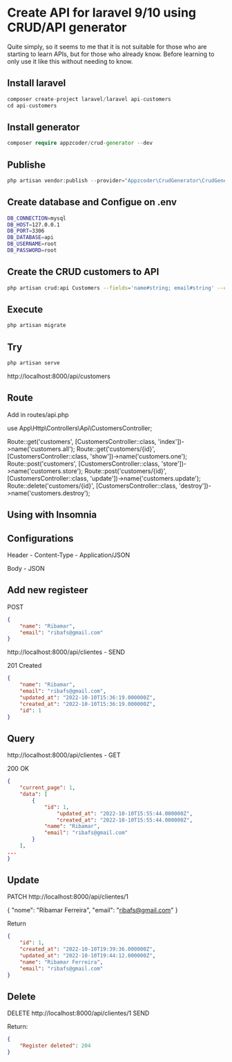 # Create API for laravel 9/10 using CRUD/API generator

Quite simply, so it seems to me that it is not suitable for those who are starting to learn APIs, but for those who already know. Before learning to only use it like this without needing to know.

## Install laravel
```php
composer create-project laravel/laravel api-customers
cd api-customers
```

## Install generator
```php
composer require appzcoder/crud-generator --dev
```
## Publishe
```php
php artisan vendor:publish --provider="Appzcoder\CrudGenerator\CrudGeneratorServiceProvider"
```
## Create database and Configue on .env

```bash
DB_CONNECTION=mysql
DB_HOST=127.0.0.1
DB_PORT=3306
DB_DATABASE=api
DB_USERNAME=root
DB_PASSWORD=root
```
## Create the CRUD customers to API
```bash
php artisan crud:api Customers --fields='name#string; email#string' --controller-namespace=Api
```
## Execute
```bash
php artisan migrate
```
## Try
```bash
php artisan serve
```
http://localhost:8000/api/customers

## Route
Add in routes/api.php

use App\Http\Controllers\Api\CustomersController;

Route::get('customers', [CustomersController::class, 'index'])->name('customers.all');
Route::get('customers/{id}', [CustomersController::class, 'show'])->name('customers.one');
Route::post('customers', [CustomersController::class, 'store'])->name('customers.store');
Route::post('customers/{id}', [CustomersController::class, 'update'])->name('customers.update');
Route::delete('customers/{id}', [CustomersController::class, 'destroy'])->name('customers.destroy');

## Using with Insomnia

## Configurations

Header - Content-Type - Application/JSON

Body - JSON

## Add new registeer

POST
```json
{
	"name": "Ribamar",
	"email": "ribafs@gmail.com"
}
```

http://localhost:8000/api/clientes - SEND

201 Created
```json
{
	"name": "Ribamar",
	"email": "ribafs@gmail.com",
	"updated_at": "2022-10-10T15:36:19.000000Z",
	"created_at": "2022-10-10T15:36:19.000000Z",
	"id": 1
}
```
## Query

http://localhost:8000/api/clientes - GET

200 OK 
```json
{
	"current_page": 1,
	"data": [
		{
			"id": 1,
		        "updated_at": "2022-10-10T15:55:44.000000Z",
		        "created_at": "2022-10-10T15:55:44.000000Z",
			"name": "Ribamar",
			"email": "ribafs@gmail.com"
		}
	],
...
}
```
## Update

PATCH  http://localhost:8000/api/clientes/1

{
	"nome": "Ribamar Ferreira",
	"email": "ribafs@gmail.com"
}

Return

```json
{
	"id": 1,
	"created_at": "2022-10-10T19:39:36.000000Z",
	"updated_at": "2022-10-10T19:44:12.000000Z",
	"name": "Ribamar Ferreira",
	"email": "ribafs@gmail.com"
}
```

## Delete

DELETE http://localhost:8000/api/clientes/1 SEND

Return:

```json
{
	"Register deleted": 204
}
```

